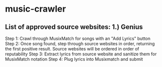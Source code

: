 # music-crawler

List of approved source websites:
1.) Genius
-------------------------------------------------------
Step 1:
  Crawl through MusixMatch for songs with an "Add Lyrics" button
Step 2:
  Once song found, step through source websites in order, returning the first positive result. Source websites will be ordered in order of reputability
Step 3:
  Extract lyrics from source website and sanitize them for MusixMatch notation
Step 4:
  Plug lyrics into Musixmatch and submit
